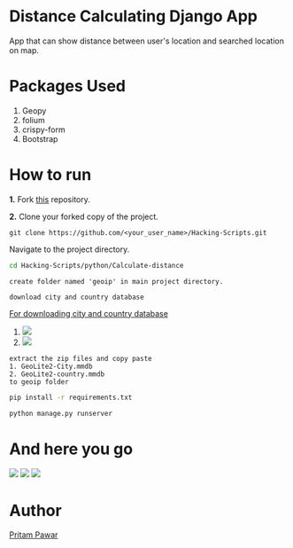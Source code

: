 # Distance Calculating Django App
App that can show distance between user's location and searched location on map.

# Packages Used
1. Geopy
2. folium
3. crispy-form
4. Bootstrap

# How to run
**1.**  Fork [this](https://github.com/Tejas1510/Hacking-Scripts) repository.

**2.**  Clone your forked copy of the project.

```
git clone https://github.com/<your_user_name>/Hacking-Scripts.git
```
Navigate to the project directory.
```bash
cd Hacking-Scripts/python/Calculate-distance
```
```
create folder named 'geoip' in main project directory.
```
```
download city and country database
```
[For downloading city and country database ](https://www.maxmind.com/en/accounts/497315/people/84e6213c-91a4-4e02-ae2e-1d709084c544)
1. ![](https://github.com/pritamp17/Calculate-Distance/blob/main/1.paste.png)
2. ![](https://github.com/pritamp17/Calculate-Distance/blob/main/2.paste.png)

```
extract the zip files and copy paste 
1. GeoLite2-City.mmdb
2. GeoLite2-country.mmdb
to geoip folder
```
```bash
pip install -r requirements.txt
```
```bash
python manage.py runserver
```
# And here you go
![](https://github.com/pritamp17/Calculate-Distance/blob/main/django-1-test2.png)
![](https://github.com/pritamp17/Calculate-Distance/blob/main/django-2-test2.png)
![](https://github.com/pritamp17/Calculate-Distance/blob/main/django-3-test2.png)

# Author
[Pritam Pawar](https://github.com/pritamp17)
